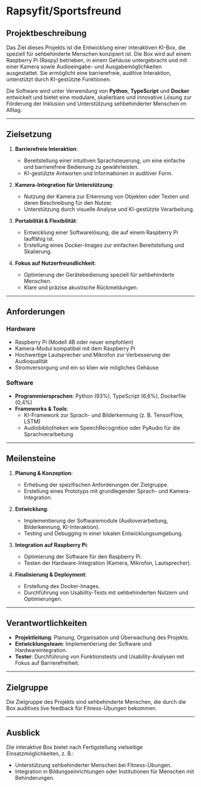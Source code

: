 # Rapsyfit/Sportsfreund

## Projektbeschreibung
Das Ziel dieses Projekts ist die Entwicklung einer interaktiven KI-Box, die speziell für sehbehinderte Menschen konzipiert ist. Die Box wird auf einem Raspberry Pi (Raspy) betrieben, in einem Gehäuse untergebracht und mit einer Kamera sowie Audioeingabe- und Ausgabemöglichkeiten ausgestattet. Sie ermöglicht eine barrierefreie, auditive Interaktion, unterstützt durch KI-gestützte Funktionen.

Die Software wird unter Verwendung von **Python**, **TypeScript** und **Docker** entwickelt und bietet eine modulare, skalierbare und innovative Lösung zur Förderung der Inklusion und Unterstützung sehbehinderter Menschen im Alltag.

---

## Zielsetzung
1. **Barrierefreie Interaktion**:
   - Bereitstellung einer intuitiven Sprachsteuerung, um eine einfache und barrierefreie Bedienung zu gewährleisten.
   - KI-gestützte Antworten und Informationen in auditiver Form.

2. **Kamera-Integration für Unterstützung**:
   - Nutzung der Kamera zur Erkennung von Objekten oder Texten und deren Beschreibung für den Nutzer.
   - Unterstützung durch visuelle Analyse und KI-gestützte Verarbeitung.

3. **Portabilität & Flexibilität**:
   - Entwicklung einer Softwarelösung, die auf einem Raspberry Pi lauffähig ist.
   - Erstellung eines Docker-Images zur einfachen Bereitstellung und Skalierung.

4. **Fokus auf Nutzerfreundlichkeit**:
   - Optimierung der Gerätebedienung speziell für sehbehinderte Menschen.
   - Klare und präzise akustische Rückmeldungen.

---

## Anforderungen
### Hardware
- Raspberry Pi (Modell 4B oder neuer empfohlen)
- Kamera-Modul kompatibel mit dem Raspberry Pi
- Hochwertige Lautsprecher und Mikrofon zur Verbesserung der Audioqualität
- Stromversorgung und ein so klien wie mögliches Gehäuse

### Software
- **Programmiersprachen**: Python (93%), TypeScript (6,6%), Dockerfile (0,4%)
- **Frameworks & Tools**:
  - KI-Framework zur Sprach- und Bilderkennung (z. B. TensorFlow, LSTM)
  - Audiobibliotheken wie SpeechRecognition oder PyAudio für die Sprachverarbeitung

---

## Meilensteine
1. **Planung & Konzeption**:
   - Erhebung der spezifischen Anforderungen der Zielgruppe.
   - Erstellung eines Prototyps mit grundlegender Sprach- und Kamera-Integration.

2. **Entwicklung**:
   - Implementierung der Softwaremodule (Audioverarbeitung, Bilderkennung, KI-Interaktion).
   - Testing und Debugging in einer lokalen Entwicklungsumgebung.

3. **Integration auf Raspberry Pi**:
   - Optimierung der Software für den Raspberry Pi.
   - Testen der Hardware-Integration (Kamera, Mikrofon, Lautsprecher).

4. **Finalisierung & Deployment**:
   - Erstellung des Docker-Images.
   - Durchführung von Usability-Tests mit sehbehinderten Nutzern und Optimierungen.

---

## Verantwortlichkeiten
- **Projektleitung**: Planung, Organisation und Überwachung des Projekts.
- **Entwicklungsteam**: Implementierung der Software und Hardwareintegration.
- **Tester**: Durchführung von Funktionstests und Usability-Analysen mit Fokus auf Barrierefreiheit.

---

## Zielgruppe
Die Zielgruppe des Projekts sind sehbehinderte Menschen, die durch die Box auditives live feedback für Fitness-Übungen bekommen.

---

## Ausblick
Die interaktive Box bietet nach Fertigstellung vielseitige Einsatzmöglichkeiten, z. B.:
- Unterstützung sehbehinderter Menschen bei Fitness-Übungen.
- Integration in Bildungseinrichtungen oder Institutionen für Menschen mit Behinderungen.